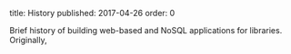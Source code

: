 title: History
published: 2017-04-26
order: 0

Brief history of building web-based and NoSQL applications for
libraries. Originally,  
